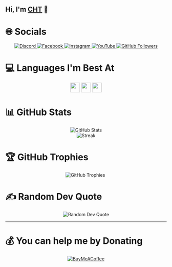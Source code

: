 ## Hi, I'm [CHT](https://www.facebook.com/C.hoangtan) 👋

<meta name="description" content="I'm a coder from Vietnam. Specializing in JavaScript, Node.js, and Python.">
<meta name="author" content="CHT">
<meta name="keywords" content="Developer, JavaScript, Node.js, Python, GitHub">

# 🌐 Socials
<p align="center">
  <a href="https://discord.gg/UWN2m9bpXn">
    <img src="https://img.shields.io/badge/Discord-%237289DA.svg?logo=discord&logoColor=white" alt="Discord">
  </a>
  <a href="https://facebook.com/C.hoangtan">
    <img src="https://img.shields.io/badge/Facebook-%231877F2.svg?logo=Facebook&logoColor=white" alt="Facebook">
  </a>
  <a href="https://instagram.com/hoangtan.737">
    <img src="https://img.shields.io/badge/Instagram-%23E4405F.svg?logo=Instagram&logoColor=white" alt="Instagram">
  </a>
  <a href="https://www.youtube.com/@CaoHoangTan">
    <img src="https://img.shields.io/badge/YouTube-%23FF0000.svg?logo=YouTube&logoColor=white" alt="YouTube">
  </a>
  <a href="https://github.com/CHT7">
    <img src="https://img.shields.io/github/followers/CHT7?label=follow&style=social" alt="GitHub Followers">
  </a>
</p>

# 💻 Languages I'm Best At
<p align="center">
  <img height="30" src="https://img.shields.io/badge/javascript-%23323330.svg?style=plastic&logo=javascript&logoColor=%23F7DF1E">
  <img height="30" src="https://img.shields.io/badge/node.js-6DA55F?style=plastic&logo=node.js&logoColor=white">
  <img height="30" src="https://img.shields.io/badge/python-3670A0?style=plastic&logo=python&logoColor=ffdd54">
</p>

# 📊 GitHub Stats
<p align="center">
  <img src="https://github-readme-stats.vercel.app/api?username=CHT7&theme=dracula&hide_border=false&include_all_commits=false&count_private=true" alt="GitHub Stats"><br/>
  <img src="https://github-readme-streak-stats.herokuapp.com/?user=CHT7&theme=dracula&hide_border=true" alt="Streak"> 
</p>

# 🏆 GitHub Trophies
<p align="center">
  <img src="https://github-trophies.vercel.app/?username=CHT7&theme=dracula&no-frame=false&no-bg=true&margin-w=4" alt="GitHub Trophies">
  <img sr="https://github-readme-stats.vercel.app/api/top-langs/?username=CHT7&theme=dracula&hide_border=true&include_all_commits=true&count_private=true&layout=compact">
  <!--START_SECTION:stats-->
  <!--END_SECTION:stats-->

</p>

# ✍️ Random Dev Quote
<p align="center">
  <img src="https://quotes-github-readme.vercel.app/api?type=horizontal&theme=tokyonight" alt="Random Dev Quote">
</p>

---

# 💰 You can help me by Donating
<p align="center">
  <a href="https://www.buymeacoffee.com/HoangTan">
    <img src="https://img.shields.io/badge/Buy%20Me%20a%20Coffee-ffdd00?style=for-the-badge&logo=buy-me-a-coffee&logoColor=black" alt="BuyMeACoffee">
  </a>
</p>

